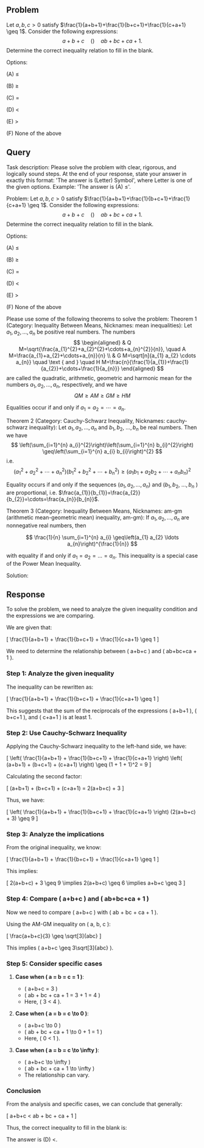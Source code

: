 ## Problem

Let $a, b, c > 0$ satisfy $\frac{1}{a+b+1}+\frac{1}{b+c+1}+\frac{1}{c+a+1} \geq 1$. Consider the following expressions:
$$
a+b+c \quad () \quad ab+bc+ca + 1.
$$
Determine the correct inequality relation to fill in the blank.

Options:

(A) $\leq$ 

(B) $\geq$

(C) $=$ 

(D) $<$

(E) $>$

(F) None of the above

## Query

Task description: Please solve the problem with clear, rigorous, and logically sound steps. At the end of your response, state your answer in exactly this format: 'The answer is (Letter) Symbol', where Letter is one of the given options. Example: 'The answer is (A) $\leq$'.

Problem: Let $a, b, c > 0$ satisfy $\frac{1}{a+b+1}+\frac{1}{b+c+1}+\frac{1}{c+a+1} \geq 1$. Consider the following expressions:
$$
a+b+c \quad () \quad ab+bc+ca + 1.
$$
Determine the correct inequality relation to fill in the blank.

Options:

(A) $\leq$ 

(B) $\geq$

(C) $=$ 

(D) $<$

(E) $>$

(F) None of the above

Please use some of the following theorems to solve the problem:
Theorem 1 (Category: Inequality Between Means, Nicknames: mean inequalities): Let $a_{1}, a_{2}, \ldots, a_{n}$ be positive real numbers. The numbers
$$
\begin{aligned}
& Q M=\sqrt{\frac{a_{1}^{2}+a_{2}^{2}+\cdots+a_{n}^{2}}{n}}, \quad A M=\frac{a_{1}+a_{2}+\cdots+a_{n}}{n} \\
& G M=\sqrt[n]{a_{1} a_{2} \cdots a_{n}} \quad \text { and } \quad H M=\frac{n}{\frac{1}{a_{1}}+\frac{1}{a_{2}}+\cdots+\frac{1}{a_{n}}}
\end{aligned}
$$
are called the quadratic, arithmetic, geometric and harmonic mean for the numbers $a_{1}, a_{2}, \ldots, a_{n}$, respectively, and we have
$$
Q M \geq A M \geq G M \geq H M
$$

Equalities occur if and only if $a_{1}=a_{2}=\cdots=a_{n}$.

Theorem 2 (Category: Cauchy-Schwarz Inequality, Nicknames: cauchy-schwarz inequality): Let $a_{1}, a_{2}, \ldots, a_{n}$ and $b_{1}, b_{2}$, $\ldots, b_{n}$ be real numbers. Then we have
$$
\left(\sum_{i=1}^{n} a_{i}^{2}\right)\left(\sum_{i=1}^{n} b_{i}^{2}\right) \geq\left(\sum_{i=1}^{n} a_{i} b_{i}\right)^{2}
$$
i.e.
$$
\left(a_{1}^{2}+a_{2}^{2}+\cdots+a_{n}^{2}\right)\left(b_{1}^{2}+b_{2}^{2}+\cdots+b_{n}^{2}\right) \geq\left(a_{1} b_{1}+a_{2} b_{2}+\cdots+a_{n} b_{n}\right)^{2}
$$

Equality occurs if and only if the sequences $\left(a_{1}, a_{2}, \ldots, a_{n}\right)$ and $\left(b_{1}, b_{2}\right.$, $\ldots, b_{n}$ ) are proportional, i.e. $\frac{a_{1}}{b_{1}}=\frac{a_{2}}{b_{2}}=\cdots=\frac{a_{n}}{b_{n}}$.

Theorem 3 (Category: Inequality Between Means, Nicknames: am-gm (arithmetic mean-geometric mean) inequality, am-gm): If $a_{1}, a_{2}, \ldots, a_{n}$ are nonnegative real numbers, then

$$
\frac{1}{n} \sum_{i=1}^{n} a_{i} \geq\left(a_{1} a_{2} \ldots a_{n}\right)^{\frac{1}{n}}
$$

with equality if and only if $a_{1}=a_{2}=\ldots=a_{n}$. This inequality is a special case of the Power Mean Inequality.

Solution:

## Response

To solve the problem, we need to analyze the given inequality condition and the expressions we are comparing.

We are given that:

\[
\frac{1}{a+b+1} + \frac{1}{b+c+1} + \frac{1}{c+a+1} \geq 1
\]

We need to determine the relationship between \( a+b+c \) and \( ab+bc+ca + 1 \).

### Step 1: Analyze the given inequality

The inequality can be rewritten as:

\[
\frac{1}{a+b+1} + \frac{1}{b+c+1} + \frac{1}{c+a+1} \geq 1
\]

This suggests that the sum of the reciprocals of the expressions \( a+b+1 \), \( b+c+1 \), and \( c+a+1 \) is at least 1. 

### Step 2: Use Cauchy-Schwarz Inequality

Applying the Cauchy-Schwarz inequality to the left-hand side, we have:

\[
\left( \frac{1}{a+b+1} + \frac{1}{b+c+1} + \frac{1}{c+a+1} \right) \left( (a+b+1) + (b+c+1) + (c+a+1) \right) \geq (1 + 1 + 1)^2 = 9
\]

Calculating the second factor:

\[
(a+b+1) + (b+c+1) + (c+a+1) = 2(a+b+c) + 3
\]

Thus, we have:

\[
\left( \frac{1}{a+b+1} + \frac{1}{b+c+1} + \frac{1}{c+a+1} \right) (2(a+b+c) + 3) \geq 9
\]

### Step 3: Analyze the implications

From the original inequality, we know:

\[
\frac{1}{a+b+1} + \frac{1}{b+c+1} + \frac{1}{c+a+1} \geq 1
\]

This implies:

\[
2(a+b+c) + 3 \geq 9 \implies 2(a+b+c) \geq 6 \implies a+b+c \geq 3
\]

### Step 4: Compare \( a+b+c \) and \( ab+bc+ca + 1 \)

Now we need to compare \( a+b+c \) with \( ab + bc + ca + 1 \).

Using the AM-GM inequality on \( a, b, c \):

\[
\frac{a+b+c}{3} \geq \sqrt[3]{abc}
\]

This implies \( a+b+c \geq 3\sqrt[3]{abc} \).

### Step 5: Consider specific cases

1. **Case when \( a = b = c = 1 \)**:
   - \( a+b+c = 3 \)
   - \( ab + bc + ca + 1 = 3 + 1 = 4 \)
   - Here, \( 3 < 4 \).

2. **Case when \( a = b = c \to 0 \)**:
   - \( a+b+c \to 0 \)
   - \( ab + bc + ca + 1 \to 0 + 1 = 1 \)
   - Here, \( 0 < 1 \).

3. **Case when \( a = b = c \to \infty \)**:
   - \( a+b+c \to \infty \)
   - \( ab + bc + ca + 1 \to \infty \)
   - The relationship can vary.

### Conclusion

From the analysis and specific cases, we can conclude that generally:

\[
a+b+c < ab + bc + ca + 1
\]

Thus, the correct inequality to fill in the blank is:

The answer is (D) $<$.